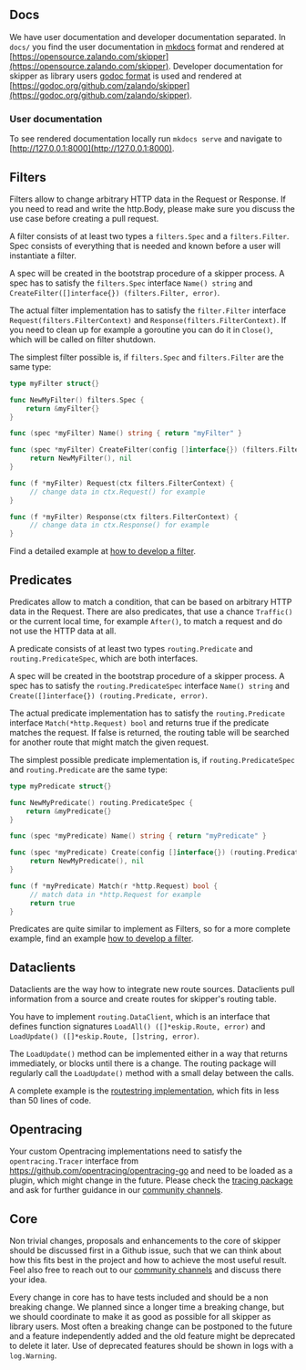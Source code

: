 ## Docs

We have user documentation and developer documentation separated.
In `docs/` you find the user documentation in [mkdocs](https://www.mkdocs.org/) format and
rendered at [https://opensource.zalando.com/skipper](https://opensource.zalando.com/skipper).
Developer documentation for skipper as library users
[godoc format](https://blog.golang.org/godoc-documenting-go-code) is used and rendered at [https://godoc.org/github.com/zalando/skipper](https://godoc.org/github.com/zalando/skipper).

### User documentation

To see rendered documentation locally run `mkdocs serve` and navigate to [http://127.0.0.1:8000](http://127.0.0.1:8000).

## Filters

Filters allow to change arbitrary HTTP data in the Request or
Response. If you need to read and write the http.Body, please make
sure you discuss the use case before creating a pull request.

A filter consists of at least two types a `filters.Spec` and a `filters.Filter`.
Spec consists of everything that is needed and known before a user
will instantiate a filter.

A spec will be created in the bootstrap procedure of a skipper
process. A spec has to satisfy the `filters.Spec` interface `Name() string` and
`CreateFilter([]interface{}) (filters.Filter, error)`.

The actual filter implementation has to satisfy the `filter.Filter`
interface `Request(filters.FilterContext)` and `Response(filters.FilterContext)`.
If you need to clean up for example a goroutine you can do it in
`Close()`, which will be called on filter shutdown.

The simplest filter possible is, if `filters.Spec` and
`filters.Filter` are the same type:

```go
type myFilter struct{}

func NewMyFilter() filters.Spec {
	return &myFilter{}
}

func (spec *myFilter) Name() string { return "myFilter" }

func (spec *myFilter) CreateFilter(config []interface{}) (filters.Filter, error) {
     return NewMyFilter(), nil
}

func (f *myFilter) Request(ctx filters.FilterContext) {
     // change data in ctx.Request() for example
}

func (f *myFilter) Response(ctx filters.FilterContext) {
     // change data in ctx.Response() for example
}
```

Find a detailed example at [how to develop a filter](../reference/development.md#how-to-develop-a-filter).

## Predicates

Predicates allow to match a condition, that can be based on arbitrary
HTTP data in the Request. There are also predicates, that use a chance
`Traffic()` or the current local time, for example `After()`, to match
a request and do not use the HTTP data at all.

A predicate consists of at least two types `routing.Predicate`
and `routing.PredicateSpec`, which are both interfaces.

A spec will be created in the bootstrap procedure of a skipper
process. A spec has to satisfy the `routing.PredicateSpec` interface
`Name() string` and `Create([]interface{}) (routing.Predicate, error)`.

The actual predicate implementation has to satisfy the
`routing.Predicate` interface `Match(*http.Request) bool` and returns
true if the predicate matches the request. If false is returned, the
routing table will be searched for another route that might match the
given request.

The simplest possible predicate implementation is, if `routing.PredicateSpec` and
`routing.Predicate` are the same type:

```go
type myPredicate struct{}

func NewMyPredicate() routing.PredicateSpec {
	return &myPredicate{}
}

func (spec *myPredicate) Name() string { return "myPredicate" }

func (spec *myPredicate) Create(config []interface{}) (routing.Predicate, error) {
     return NewMyPredicate(), nil
}

func (f *myPredicate) Match(r *http.Request) bool {
     // match data in *http.Request for example
     return true
}
```

Predicates are quite similar to implement as Filters, so for a more
complete example, find an example [how to develop a filter](../reference/development.md#how-to-develop-a-filter).

## Dataclients

Dataclients are the way how to integrate new route
sources. Dataclients pull information from a source and create routes
for skipper's routing table.

You have to implement `routing.DataClient`, which is an interface that defines
function signatures `LoadAll() ([]*eskip.Route, error)` and
`LoadUpdate() ([]*eskip.Route, []string, error)`.

The `LoadUpdate()` method can be implemented either in a way that
returns immediately, or blocks until there is a change. The routing
package will regularly call the `LoadUpdate()` method with a small
delay between the calls.

A complete example is the [routestring implementation](https://github.com/zalando/skipper/blob/master/dataclients/routestring/string.go), which fits in
less than 50 lines of code.

## Opentracing

Your custom Opentracing implementations need to satisfy the `opentracing.Tracer` interface from
https://github.com/opentracing/opentracing-go and need to be loaded as
a plugin, which might change in the future.
Please check the [tracing package](https://github.com/zalando/skipper/blob/master/tracing)
and ask for further guidance in our [community channels](https://github.com/zalando/skipper#community).

## Core

Non trivial changes, proposals and enhancements to the core of skipper
should be discussed first in a Github issue, such that we can think
about how this fits best in the project and how to achieve the most
useful result. Feel also free to reach out to our [community
channels](https://github.com/zalando/skipper#community) and discuss
there your idea.

Every change in core has to have tests included and should be a non
breaking change. We planned since a longer time a breaking change, but
we should coordinate to make it as good as possible for all skipper as
library users. Most often a breaking change can be postponed to the
future and a feature independently added and the old feature might be
deprecated to delete it later. Use of deprecated features should be shown
in logs with a `log.Warning`.
